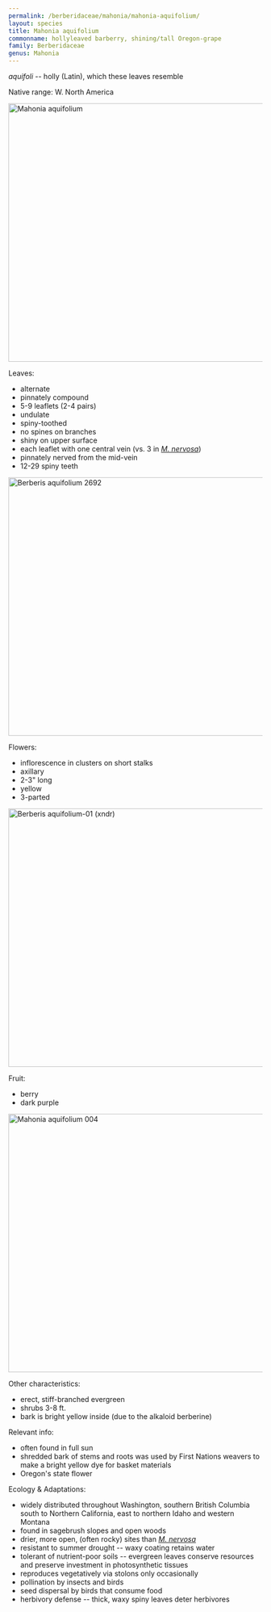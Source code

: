 ```yaml
---
permalink: /berberidaceae/mahonia/mahonia-aquifolium/
layout: species
title: Mahonia aquifolium
commonname: hollyleaved barberry, shining/tall Oregon-grape
family: Berberidaceae
genus: Mahonia
---
```


*aquifoli* -- holly (Latin), which these leaves resemble

Native range: W. North America

<a title="The original uploader was Meggar at English Wikipedia. / CC BY-SA (http://creativecommons.org/licenses/by-sa/3.0/)" href="https://commons.wikimedia.org/wiki/File:Mahonia_aquifolium.jpg"><img width="512" alt="Mahonia aquifolium" src="https://upload.wikimedia.org/wikipedia/commons/thumb/8/8e/Mahonia_aquifolium.jpg/512px-Mahonia_aquifolium.jpg"></a>

Leaves:
  - alternate
  - pinnately compound
  - 5-9 leaflets (2-4 pairs)
  - undulate
  - spiny-toothed
  - no spines on branches
  - shiny on upper surface
  - each leaflet with one central vein (vs. 3 in *[M. nervosa](../mahonia-nervosa/)*)
  - pinnately nerved from the mid-vein
  - 12-29 spiny teeth

<a title="Walter Siegmund / CC BY-SA (https://creativecommons.org/licenses/by-sa/3.0)" href="https://commons.wikimedia.org/wiki/File:Berberis_aquifolium_2692.JPG"><img width="512" alt="Berberis aquifolium 2692" src="https://upload.wikimedia.org/wikipedia/commons/thumb/8/87/Berberis_aquifolium_2692.JPG/512px-Berberis_aquifolium_2692.JPG"></a>

Flowers:
  - inflorescence in clusters on short stalks
  - axillary
  - 2-3" long
  - yellow
  - 3-parted

<a title="No machine-readable author provided. Svdmolen assumed (based on copyright claims). / CC BY-SA (http://creativecommons.org/licenses/by-sa/3.0/)" href="https://commons.wikimedia.org/wiki/File:Berberis_aquifolium-01_(xndr).jpg"><img width="512" alt="Berberis aquifolium-01 (xndr)" src="https://upload.wikimedia.org/wikipedia/commons/thumb/6/6a/Berberis_aquifolium-01_%28xndr%29.jpg/512px-Berberis_aquifolium-01_%28xndr%29.jpg"></a>

Fruit:
  - berry
  - dark purple

<a title="H. Zell / CC BY-SA (https://creativecommons.org/licenses/by-sa/3.0)" href="https://commons.wikimedia.org/wiki/File:Mahonia_aquifolium_004.JPG"><img width="512" alt="Mahonia aquifolium 004" src="https://upload.wikimedia.org/wikipedia/commons/thumb/9/9b/Mahonia_aquifolium_004.JPG/512px-Mahonia_aquifolium_004.JPG"></a>

Other characteristics:
  - erect, stiff-branched evergreen
  - shrubs 3-8 ft.
  - bark is bright yellow inside (due to the alkaloid berberine)

Relevant info:
  - often found in full sun
  - shredded bark of stems and roots was used by First Nations weavers to make a bright yellow dye for basket materials
  - Oregon's state flower

Ecology & Adaptations:
  - widely distributed throughout Washington, southern British Columbia south to Northern California, east to northern Idaho and western Montana
  - found in sagebrush slopes and open woods
  - drier, more open, (often rocky) sites than *[M. nervosa](../mahonia-nervosa/)*
  - resistant to summer drought -- waxy coating retains water
  - tolerant of nutrient-poor soils -- evergreen leaves conserve resources and preserve investment in photosynthetic tissues
  - reproduces vegetatively via stolons only occasionally
  - pollination by insects and birds
  - seed dispersal by birds that consume food
  - herbivory defense -- thick, waxy spiny leaves deter herbivores
